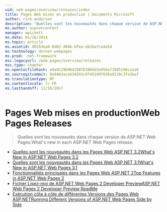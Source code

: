 ```yaml
---
uid: web-pages/overview/releases/index
title: Pages Web mises en production | Documents Microsoft
author: rick-anderson
description: "Quelles sont les nouveautés dans chaque version de ASP.NET Web Pages."
ms.author: aspnetcontent
manager: wpickett
ms.date: 01/16/2014
ms.topic: article
ms.assetid: d01b3ea0-8d82-404b-bfea-eb1ba7ca4a54
ms.technology: dotnet-webpages
ms.prod: .net-framework
msc.legacyurl: /web-pages/overview/releases
msc.type: chapter
ms.openlocfilehash: e9a9229b964268fb386bb5e956a73505198ca1a6
ms.sourcegitcommit: 9a9483aceb34591c97451997036a9120c3fe2baf
ms.translationtype: MT
ms.contentlocale: fr-FR
ms.lasthandoff: 11/10/2017
---
```

<a name="web-pages-releases"></a><span data-ttu-id="bc901-103">Pages Web mises en production</span><span class="sxs-lookup"><span data-stu-id="bc901-103">Web Pages Releases</span></span>
====================
> <span data-ttu-id="bc901-104">Quelles sont les nouveautés dans chaque version de ASP.NET Web Pages.</span><span class="sxs-lookup"><span data-stu-id="bc901-104">What's new in each ASP.NET Web Pages release.</span></span>


- [<span data-ttu-id="bc901-105">Quelles sont les nouveautés dans les Pages Web ASP.NET 3.2</span><span class="sxs-lookup"><span data-stu-id="bc901-105">What's New in ASP.NET Web Pages 3.2</span></span>](whats-new-in-aspnet-web-pages-32.md)
- [<span data-ttu-id="bc901-106">Quelles sont les nouveautés dans les Pages Web ASP.NET 3.1</span><span class="sxs-lookup"><span data-stu-id="bc901-106">What's New in ASP.NET Web Pages 3.1</span></span>](whats-new-aspnet-web-pages-31.md)
- [<span data-ttu-id="bc901-107">Fonctionnalités principales dans les Pages Web ASP.NET 2</span><span class="sxs-lookup"><span data-stu-id="bc901-107">Top Features in ASP.NET Web Pages 2</span></span>](top-features-in-web-pages-2.md)
- [<span data-ttu-id="bc901-108">Fichier Lisez-moi de ASP.NET Web Pages 2 Developer Preview</span><span class="sxs-lookup"><span data-stu-id="bc901-108">ASP.NET Web Pages 2 Developer Preview ReadMe</span></span>](aspnet-web-pages-2-developer-preview-readme.md)
- [<span data-ttu-id="bc901-109">Exécution côte à côte de différentes Versions des Pages Web ASP.NET</span><span class="sxs-lookup"><span data-stu-id="bc901-109">Running Different Versions of ASP.NET Web Pages Side by Side</span></span>](running-v1-and-v2-sites-side-by-side.md)
